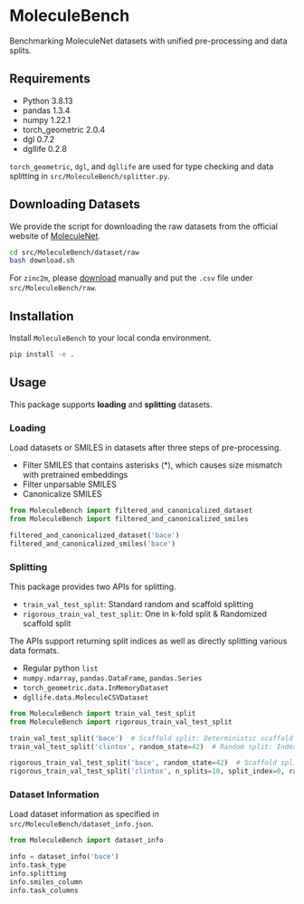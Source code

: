 # MoleculeBench

Benchmarking MoleculeNet datasets with unified pre-processing and data splits.

## Requirements

- Python 3.8.13
- pandas 1.3.4
- numpy 1.22.1
- torch_geometric 2.0.4
- dgl 0.7.2
- dgllife 0.2.8

`torch_geometric`, `dgl`, and `dgllife` are used for type checking and data splitting in `src/MoleculeBench/splitter.py`.

## Downloading Datasets

We provide the script for downloading the raw datasets from the official website of [MoleculeNet](https://moleculenet.org/).

```bash
cd src/MoleculeBench/dataset/raw
bash download.sh
```

For `zinc2m`, please [download](https://drive.google.com/file/d/1Y45zTHwWqtuliaTHRsLkr4RUtHW_jlLn/view?usp=sharing) manually and put the `.csv` file under `src/MoleculeBench/raw`.

## Installation

Install `MoleculeBench` to your local conda environment.

```bash
pip install -e .
```

## Usage
This package supports **loading** and **splitting** datasets.

### Loading
Load datasets or SMILES in datasets after three steps of pre-processing.

- Filter SMILES that contains asterisks (*), which causes size mismatch with pretrained embeddings
- Filter unparsable SMILES
- Canonicalize SMILES

```python
from MoleculeBench import filtered_and_canonicalized_dataset
from MoleculeBench import filtered_and_canonicalized_smiles

filtered_and_canonicalized_dataset('bace')
filtered_and_canonicalized_smiles('bace')
```

### Splitting
This package provides two APIs for splitting.

 * `train_val_test_split`: Standard random and scaffold splitting
 * `rigorous_train_val_test_split`: One in k-fold split & Randomized scaffold split

The APIs support returning split indices as well as directly splitting various data formats.

 * Regular python `list`
 * `numpy.ndarray`, `pandas.DataFrame`, `pandas.Series`
 * `torch_geometric.data.InMemoryDataset`
 * `dgllife.data.MoleculeCSVDataset`

```python
from MoleculeBench import train_val_test_split
from MoleculeBench import rigorous_train_val_test_split

train_val_test_split('bace')  # Scaffold split: Deterministic scaffold split.
train_val_test_split('clintox', random_state=42)  # Random split: Index after shuffling.

rigorous_train_val_test_split('bace', random_state=42)  # Scaffold split: Randomized scaffold split.
rigorous_train_val_test_split('clintox', n_splits=10, split_index=0, random_state=42)  # Random split: One in k-fold split.
```

### Dataset Information

Load dataset information as specified in `src/MoleculeBench/dataset_info.json`.

```python
from MoleculeBench import dataset_info

info = dataset_info('bace')
info.task_type
info.splitting
info.smiles_column
info.task_columns
```
